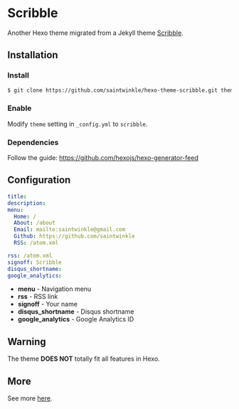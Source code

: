 # Scribble

Another Hexo theme migrated from a Jekyll theme [Scribble](https://github.com/chloerei/scribble).

## Installation

### Install

``` bash
$ git clone https://github.com/saintwinkle/hexo-theme-scribble.git themes/scribble
```

### Enable

Modify `theme` setting in `_config.yml` to `scribble`.

### Dependencies

Follow the guide: https://github.com/hexojs/hexo-generator-feed

## Configuration

``` yml
title: 
description: 
menu:
  Home: /
  About: /about
  Email: mailto:saintwinkle@gmail.com
  Github: https://github.com/saintwinkle
  RSS: /atom.xml

rss: /atom.xml
signoff: Scribble
disqus_shortname: 
google_analytics: 
```

- __menu__ - Navigation menu
- __rss__ - RSS link
- __signoff__ - Your name
- __disqus_shortname__ - Disqus shortname
- __google_analytics__ - Google Analytics ID

## Warning

The theme __DOES NOT__ totally fit all features in Hexo.

## More

See more [here](https://github.com/chloerei/scribble).
